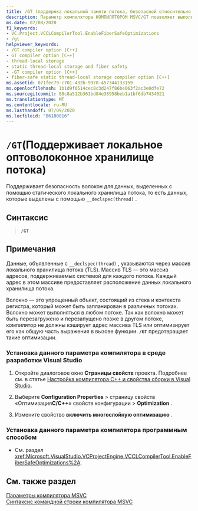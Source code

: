 ```yaml
---
title: /GT (поддержка локальной памяти потока, безопасной относительно волокон)
description: Параметр компилятора КОМПИЛЯТОРОМ MSVC/GT позволяет выполнять оптимизацию для данных локального хранилища потока.
ms.date: 07/08/2020
f1_keywords:
- VC.Project.VCCLCompilerTool.EnableFiberSafeOptimizations
- /gt
helpviewer_keywords:
- /GT compiler option [C++]
- GT compiler option [C++]
- thread-local storage
- static thread-local storage and fiber safety
- -GT compiler option [C++]
- fiber-safe static thread-local storage compiler option [C++]
ms.assetid: 071fec79-c701-432b-9970-457344133159
ms.openlocfilehash: 1b1d9f6514cec8c3d247f86be063f2ac3e0dfe72
ms.sourcegitcommit: 80c8a512b361bd84e38958beb1a1bf6db7434021
ms.translationtype: MT
ms.contentlocale: ru-RU
ms.lasthandoff: 07/09/2020
ms.locfileid: "86180816"
---
```

# <a name="gt-support-fiber-safe-thread-local-storage"></a>`/GT`(Поддерживает локальное оптоволоконное хранилище потока)

Поддерживает безопасность волокон для данных, выделенных с помощью статического локального хранилища потока, то есть данных, которые выделены с помощью `__declspec(thread)` .

## <a name="syntax"></a>Синтаксис

> **`/GT`**

## <a name="remarks"></a>Примечания

Данные, объявленные с `__declspec(thread)` , указываются через массив локального хранилища потока (TLS). Массив TLS — это массив адресов, поддерживаемых системой для каждого потока. Каждый адрес в этом массиве предоставляет расположение данных локального хранилища потока.

Волокно — это упрощенный объект, состоящий из стека и контекста регистра, который может быть запланирован в различных потоках. Волокно может выполняться в любом потоке. Так как волокно может быть перезагружено и перезапущено позже в другом потоке, компилятор не должны кэширует адрес массива TLS или оптимизирует его как общую часть выражения в вызове функции. **`/GT`** предотвращает такие оптимизации.

### <a name="to-set-this-compiler-option-in-the-visual-studio-development-environment"></a>Установка данного параметра компилятора в среде разработки Visual Studio

1. Откройте диалоговое окно **Страницы свойств** проекта. Подробнее см. в статье [Настройка компилятора C++ и свойства сборки в Visual Studio](../working-with-project-properties.md).

1. Выберите **Configuration Properties**  >  страницу свойств «Оптимизация**C/C++**» свойств конфигурации  >  **Optimization** .

1. Измените свойство **включить многослойную оптимизацию** .

### <a name="to-set-this-compiler-option-programmatically"></a>Установка данного параметра компилятора программным способом

- См. раздел <xref:Microsoft.VisualStudio.VCProjectEngine.VCCLCompilerTool.EnableFiberSafeOptimizations%2A>.

## <a name="see-also"></a>См. также раздел

[Параметры компилятора MSVC](compiler-options.md)<br/>
[Синтаксис командной строки компилятора MSVC](compiler-command-line-syntax.md)
